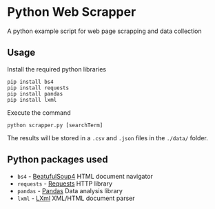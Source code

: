 # Python Web Scrapper

A python example script for web page scrapping and data collection

## Usage

Install the required python libraries

```
pip install bs4
pip install requests
pip install pandas
pip install lxml
```

Execute the command 

```
python scrapper.py [searchTerm]
```

The results will be stored in a `.csv` and `.json` files in the `./data/` folder.

## Python packages used

* `bs4` - [BeatufulSoup4](https://www.crummy.com/software/BeautifulSoup/) HTML document navigator 
* `requests` - [Requests](http://docs.python-requests.org/en/master/) HTTP library
* `pandas` - [Pandas](https://pandas.pydata.org/) Data analysis library
* `lxml` - [LXml](https://lxml.de/) XML/HTML document parser


